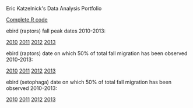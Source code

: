 Eric Katzelnick's Data Analysis Portfolio

<a href="https://github.com/ekatzelnick/ekatzelnick.github.io/blob/master/trimmed_capstone_script.R">Complete R code</a>


ebird (raptors) fall peak dates 2010-2013:

<a href="https://github.com/ekatzelnick/ekatzelnick.github.io/blob/master/ebird2010_peak_fast.gif">2010</a>
<a href="https://github.com/ekatzelnick/ekatzelnick.github.io/blob/master/ebird2011_peak_fast.gif">2011</a>
<a href="https://github.com/ekatzelnick/ekatzelnick.github.io/blob/master/ebird2012_peak_fast.gif">2012</a>
<a href="https://github.com/ekatzelnick/ekatzelnick.github.io/blob/master/ebird2013_peak._fastgif">2013</a>


ebird (raptors) date on which 50% of total fall migration has been observed 2010-2013:

<a href="https://github.com/ekatzelnick/ekatzelnick.github.io/blob/master/ebird2010_half_fast.gif">2010</a>
<a href="https://github.com/ekatzelnick/ekatzelnick.github.io/blob/master/ebird2011_half_fast.gif">2011</a>
<a href="https://github.com/ekatzelnick/ekatzelnick.github.io/blob/master/ebird2012_half_fast.gif">2012</a>
<a href="https://github.com/ekatzelnick/ekatzelnick.github.io/blob/master/ebird2013_half_fast.gif">2013</a>

ebird (setophaga) date on which 50% of total fall migration has been observed 2010-2013:

<a href="https://github.com/ekatzelnick/ekatzelnick.github.io/blob/master/setop2010_half_fast.gif">2010</a>
<a href="https://github.com/ekatzelnick/ekatzelnick.github.io/blob/master/setop2011_half_fast.gif">2011</a>
<a href="https://github.com/ekatzelnick/ekatzelnick.github.io/blob/master/setop2012_half_fast.gif">2012</a>
<a href="https://github.com/ekatzelnick/ekatzelnick.github.io/blob/master/setop2013_half_fast.gif">2013</a>
